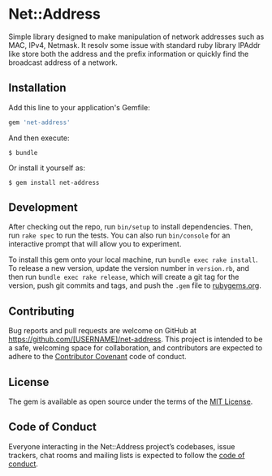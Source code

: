 # Net::Address

Simple library designed to make manipulation of network addresses such as MAC, IPv4, Netmask.
It resolv some issue with standard ruby library IPAddr like store both the address and the prefix information 
or quickly find the broadcast address of a network.


## Installation

Add this line to your application's Gemfile:

```ruby
gem 'net-address'
```

And then execute:

    $ bundle

Or install it yourself as:

    $ gem install net-address


## Development

After checking out the repo, run `bin/setup` to install dependencies. Then, run `rake spec` to run the tests. You can also run `bin/console` for an interactive prompt that will allow you to experiment.

To install this gem onto your local machine, run `bundle exec rake install`. To release a new version, update the version number in `version.rb`, and then run `bundle exec rake release`, which will create a git tag for the version, push git commits and tags, and push the `.gem` file to [rubygems.org](https://rubygems.org).

## Contributing

Bug reports and pull requests are welcome on GitHub at https://github.com/[USERNAME]/net-address. This project is intended to be a safe, welcoming space for collaboration, and contributors are expected to adhere to the [Contributor Covenant](http://contributor-covenant.org) code of conduct.

## License

The gem is available as open source under the terms of the [MIT License](https://opensource.org/licenses/MIT).

## Code of Conduct

Everyone interacting in the Net::Address project’s codebases, issue trackers, chat rooms and mailing lists is expected to follow the [code of conduct](https://github.com/[USERNAME]/net-address/blob/master/CODE_OF_CONDUCT.md).
